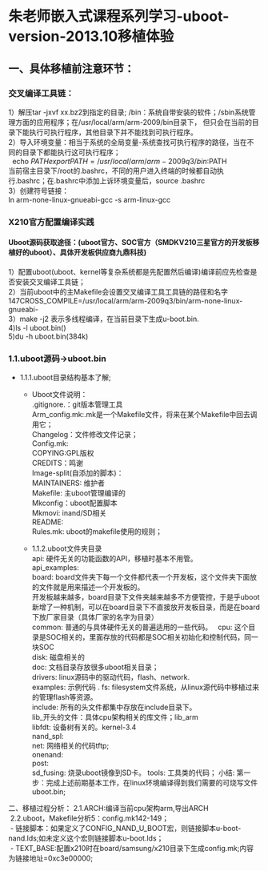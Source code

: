 # 朱老师嵌入式课程系列学习-uboot-version-2013.10移植体验  
## 一、具体移植前注意环节： 
### 交叉编译工具链：
1）解压tar -jxvf xx.bz2到指定的目录; /bin：系统自带安装的软件；/sbin系统管理方面的应用程序；在/usr/local/arm/arm-2009/bin目录下， 但只会在当前的目录下能执行可执行程序，其他目录下并不能找到可执行程序。  
2）导入环境变量：相当于系统的全局变量-系统查找可执行程序的路径，当在不同的目录下都能执行这可执行程序；  
    echo $PATH  
    export PATH=/usr/local/arm/arm-2009q3/bin:$PATH  
    当前宿主目录下/root的.bashrc，不同的用户进入终端的时候都自动执行.bashrc；在.bashrc中添加上诉环境变量后，source .bashrc  
3）创建符号链接：  
    ln arm-none-linux-gnueabi-gcc -s arm-linux-gcc  

### X210官方配置编译实践
#### Uboot源码获取途径：(uboot官方、SOC官方（SMDKV210三星官方的开发板移植好的uboot）、具体开发板供应商九鼎科技)
1）配置uboot(uboot、kernel等复杂系统都是先配置然后编译)编译前应先检查是否安装交叉编译工具链；  
2）当前uboot中的主Makefile会设置交叉编译工具工具链的路径和名字147CROSS_COMPILE=/usr/local/arm/arm-2009q3/bin/arm-none-linux-gnueabi-  
3）make -j2 表示多线程编译，在当前目录下生成u-boot.bin.  
4)ls -l uboot.bin()  
5)du -h uboot.bin(384k)  

### 1.1.uboot源码->uboot.bin
- 1.1.1.uboot目录结构基本了解;   
  - Uboot文件说明：  
.gitignore.：git版本管理工具  
Arm_config.mk:.mk是一个Makefile文件，将来在某个Makefile中回去调用它；  
Changelog：文件修改文件记录；  
Config.mk:    
COPYING:GPL版权  
CREDITS：鸣谢  
Image-split(自添加的脚本)：  
MAINTAINERS: 维护者  
Makefile: 主uboot管理编译的  
Mkconfig：uboot配置脚本  
Mkmovi: inand/SD相关  
README:  
Rules.mk: uboot的makefile使用的规则；  

  - 1.1.2.uboot文件夹目录  
api: 硬件无关的功能函数的API，移植时基本不用管。  
api_examples:  
board: board文件夹下每一个文件都代表一个开发板，这个文件夹下面放的文件就是用来描述一个开发板的。  
开发板越来越多，board目录下文件夹越来越多不方便管控，于是乎uboot新增了一种机制，可以在board目录下不直接放开发板目录，而是在board下放厂家目录（具体厂家的名字为目录）   
common: 普通的与具体硬件无关的普遍适用的一些代码。        
cpu: 这个目录是SOC相关的，里面存放的代码都是SOC相关初始化和控制代码，同一块SOC    
disk: 磁盘相关的  
doc: 文档目录存放很多uboot相关目录；  
drivers: linux源码中的驱动代码，flash、network.  
examples: 示例代码  .
fs: filesystem文件系统，从linux源代码中移植过来的管理flash等资源。    
include: 所有的头文件都集中存放在include目录下。  
lib_开头的文件：具体cpu架构相关的库文件；lib_arm  
libfdt: 设备树有关的。kernel-3.4  
nand_spl:  
net: 网络相关的代码tftp;  
onenand:   
post:  
sd_fusing: 烧录uboot镜像到SD卡。
tools: 工具类的代码；
小结: 第一步：完成上述前期基本工作，在linux环境编译得到我们需要的可烧写文件uboot.bin; 

二、移植过程分析：
  2.1.ARCH:编译当前cpu架构arm,导出ARCH    
  2.2.uboot，Makefile分析5：config.mk142-149；  
  - 链接脚本：如果定义了CONFIG_NAND_U_BOOT宏，则链接脚本u-boot-nand.lds;如未定义这个宏则链接脚本u-boot.lds；  
  - TEXT_BASE:配置x210时在board/samsung/x210目录下生成config.mk;内容为链接地址=0xc3e00000;  
   
   

